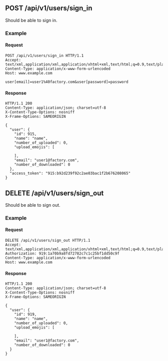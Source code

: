 ## POST /api/v1/users/sign_in
Should be able to sign in.

### Example

#### Request
```
POST /api/v1/users/sign_in HTTP/1.1
Accept: text/xml,application/xml,application/xhtml+xml,text/html;q=0.9,text/plain;q=0.8,image/png,*/*;q=0.5
Content-Type: application/x-www-form-urlencoded
Host: www.example.com

user[email]=user1%40factory.com&user[password]=password
```

#### Response
```
HTTP/1.1 200
Content-Type: application/json; charset=utf-8
X-Content-Type-Options: nosniff
X-Frame-Options: SAMEORIGIN

{
  "user": {
    "id": 915,
    "name": "name",
    "number_of_uploaded": 0,
    "upload_emojis": [

    ],
    "email": "user1@factory.com",
    "number_of_downloaded": 0
  },
  "access_token": "915:b92d239f92c2ae03bac1f2b676208065"
}
```

## DELETE /api/v1/users/sign_out
Should be able to sign out.

### Example

#### Request
```
DELETE /api/v1/users/sign_out HTTP/1.1
Accept: text/xml,application/xml,application/xhtml+xml,text/html;q=0.9,text/plain;q=0.8,image/png,*/*;q=0.5
Authorization: 919:1a70b9a8fd72782c7c1c25bf1dd50c9f
Content-Type: application/x-www-form-urlencoded
Host: www.example.com
```

#### Response
```
HTTP/1.1 200
Content-Type: application/json; charset=utf-8
X-Content-Type-Options: nosniff
X-Frame-Options: SAMEORIGIN

{
  "user": {
    "id": 919,
    "name": "name",
    "number_of_uploaded": 0,
    "upload_emojis": [

    ],
    "email": "user1@factory.com",
    "number_of_downloaded": 0
  }
}
```
